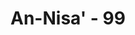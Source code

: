 ---
title: "An-Nisa' - 99"
no: 99
arabic_no: ٩٩
ayah: فَاُولٰۤىِٕكَ عَسَى اللّٰهُ اَنْ يَّعْفُوَ عَنْهُمْ ۗ وَكَانَ اللّٰهُ عَفُوًّا غَفُوْرًا 
translation: "maka mereka itu, mudah-mudahan Allah memaafkannya. Allah Maha Pemaaf, Maha Pengampun."
tafsir: "Allah akan memaafkan mereka karena mereka benar-benar tidak mampu menunaikan hijrah. Tetapi bilamana kemampuan dan kesempatan itu sudah ada segeralah berhijrah. Karena hijrah dari bumi Mekah yang musyrik itu suatu kaharusan.\n\nSesungguhnya Allah Maha Pemaaf terhadap segala macam dosa hambanya yang dilakukan karena keadaan terpaksa dan alasan-alasan yang benar. Allah tidak akan menjatuhkan hukuman kepada mereka. Allah Maha Pengampun terhadap kesalahan mereka dan tidak akan menampakkan kesalahan itu kelak."
---